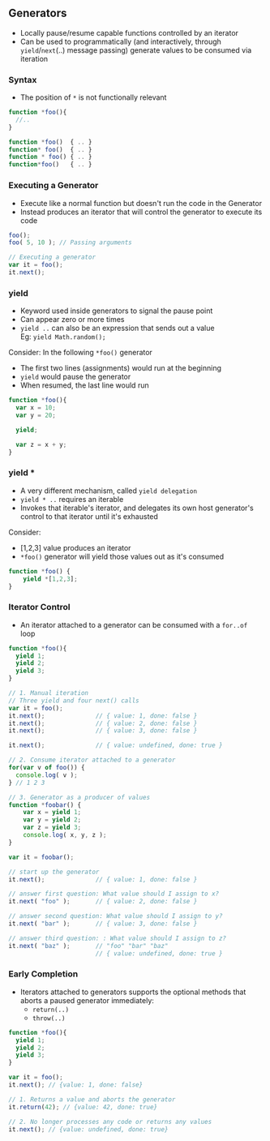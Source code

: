 ## Generators
- Locally pause/resume capable functions controlled by an iterator
- Can be used to programmatically (and interactively, through `yield`/`next`(..) message passing) generate values to be consumed via iteration

### Syntax
- The position of `*` is not functionally relevant

```js
function *foo(){
  //..
}

function *foo()  { .. }
function* foo()  { .. }
function * foo() { .. }
function*foo()   { .. }
```

### Executing a Generator
- Execute like a normal function but doesn't run the code in the Generator
- Instead produces an iterator that will control the generator to execute its code

```js
foo();
foo( 5, 10 ); // Passing arguments

// Executing a generator
var it = foo();
it.next();
```

### yield
- Keyword used inside generators to signal the pause point
- Can appear zero or more times
- `yield ..` can also be an expression that sends out a value  
  Eg: `yield Math.random();`

Consider:
In the following `*foo()` generator
- The first two lines (assignments) would run at the beginning
- `yield` would pause the generator
- When resumed, the last line would run

```js
function *foo(){
  var x = 10;
  var y = 20;

  yield;

  var z = x + y;
}
```

### yield *
- A very different mechanism, called `yield delegation`
- `yield * ..` requires an iterable
- Invokes that iterable's iterator, and delegates its own host generator's control to that iterator until it's exhausted

Consider:
- [1,2,3] value produces an iterator
- `*foo()` generator will yield those values out as it's consumed

```js
function *foo() {
    yield *[1,2,3];
}
```

### Iterator Control
- An iterator attached to a generator can be consumed with a `for..of` loop

```js
function *foo(){
  yield 1;
  yield 2;
  yield 3;
}

// 1. Manual iteration
// Three yield and four next() calls
var it = foo();
it.next();              // { value: 1, done: false }
it.next();              // { value: 2, done: false }
it.next();              // { value: 3, done: false }

it.next();              // { value: undefined, done: true }

// 2. Consume iterator attached to a generator
for(var v of foo()) {
  console.log( v );
} // 1 2 3

// 3. Generator as a producer of values
function *foobar() {
    var x = yield 1;
    var y = yield 2;
    var z = yield 3;
    console.log( x, y, z );
}

var it = foobar();

// start up the generator
it.next();              // { value: 1, done: false }

// answer first question: What value should I assign to x?
it.next( "foo" );       // { value: 2, done: false }

// answer second question: What value should I assign to y?
it.next( "bar" );       // { value: 3, done: false }

// answer third question: : What value should I assign to z?
it.next( "baz" );       // "foo" "bar" "baz"
                        // { value: undefined, done: true }
```

### Early Completion
- Iterators attached to generators supports the optional methods that aborts a paused generator immediately:
  - `return(..)`
  - `throw(..)`

```js
function *foo(){
  yield 1;
  yield 2;
  yield 3;
}

var it = foo();
it.next(); // {value: 1, done: false}

// 1. Returns a value and aborts the generator
it.return(42); // {value: 42, done: true}

// 2. No longer processes any code or returns any values
it.next(); // {value: undefined, done: true}
```
